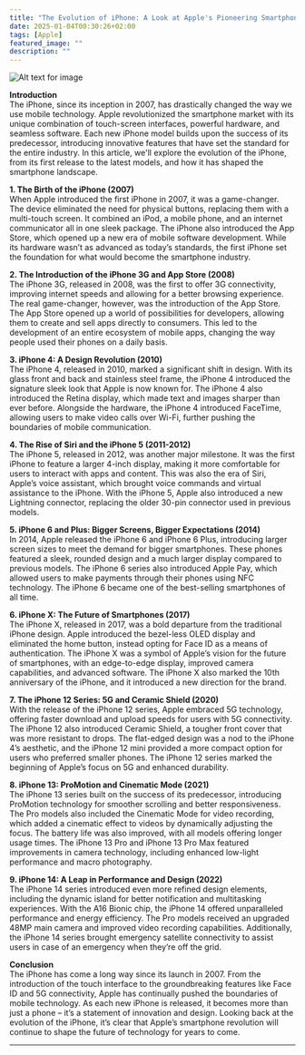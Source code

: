 ```yaml
---
title: "The Evolution of iPhone: A Look at Apple's Pioneering Smartphone"
date: 2025-01-04T00:30:26+02:00
tags: [Apple]
featured_image: ""
description: ""
---
```

![Alt text for image](/images/the-evolution-of-iphone.jpg)



**Introduction**  
The iPhone, since its inception in 2007, has drastically changed the way we use mobile technology. Apple revolutionized the smartphone market with its unique combination of touch-screen interfaces, powerful hardware, and seamless software. Each new iPhone model builds upon the success of its predecessor, introducing innovative features that have set the <!--more-->standard for the entire industry. In this article, we'll explore the evolution of the iPhone, from its first release to the latest models, and how it has shaped the smartphone landscape.

**1. The Birth of the iPhone (2007)**  
When Apple introduced the first iPhone in 2007, it was a game-changer. The device eliminated the need for physical buttons, replacing them with a multi-touch screen. It combined an iPod, a mobile phone, and an internet communicator all in one sleek package. The iPhone also introduced the App Store, which opened up a new era of mobile software development. While its hardware wasn’t as advanced as today’s standards, the first iPhone set the foundation for what would become the smartphone industry.

**2. The Introduction of the iPhone 3G and App Store (2008)**  
The iPhone 3G, released in 2008, was the first to offer 3G connectivity, improving internet speeds and allowing for a better browsing experience. The real game-changer, however, was the introduction of the App Store. The App Store opened up a world of possibilities for developers, allowing them to create and sell apps directly to consumers. This led to the development of an entire ecosystem of mobile apps, changing the way people used their phones on a daily basis.

**3. iPhone 4: A Design Revolution (2010)**  
The iPhone 4, released in 2010, marked a significant shift in design. With its glass front and back and stainless steel frame, the iPhone 4 introduced the signature sleek look that Apple is now known for. The iPhone 4 also introduced the Retina display, which made text and images sharper than ever before. Alongside the hardware, the iPhone 4 introduced FaceTime, allowing users to make video calls over Wi-Fi, further pushing the boundaries of mobile communication.

**4. The Rise of Siri and the iPhone 5 (2011-2012)**  
The iPhone 5, released in 2012, was another major milestone. It was the first iPhone to feature a larger 4-inch display, making it more comfortable for users to interact with apps and content. This was also the era of Siri, Apple’s voice assistant, which brought voice commands and virtual assistance to the iPhone. With the iPhone 5, Apple also introduced a new Lightning connector, replacing the older 30-pin connector used in previous models.

**5. iPhone 6 and Plus: Bigger Screens, Bigger Expectations (2014)**  
In 2014, Apple released the iPhone 6 and iPhone 6 Plus, introducing larger screen sizes to meet the demand for bigger smartphones. These phones featured a sleek, rounded design and a much larger display compared to previous models. The iPhone 6 series also introduced Apple Pay, which allowed users to make payments through their phones using NFC technology. The iPhone 6 became one of the best-selling smartphones of all time.

**6. iPhone X: The Future of Smartphones (2017)**  
The iPhone X, released in 2017, was a bold departure from the traditional iPhone design. Apple introduced the bezel-less OLED display and eliminated the home button, instead opting for Face ID as a means of authentication. The iPhone X was a symbol of Apple’s vision for the future of smartphones, with an edge-to-edge display, improved camera capabilities, and advanced software. The iPhone X also marked the 10th anniversary of the iPhone, and it introduced a new direction for the brand.

**7. The iPhone 12 Series: 5G and Ceramic Shield (2020)**  
With the release of the iPhone 12 series, Apple embraced 5G technology, offering faster download and upload speeds for users with 5G connectivity. The iPhone 12 also introduced Ceramic Shield, a tougher front cover that was more resistant to drops. The flat-edged design was a nod to the iPhone 4’s aesthetic, and the iPhone 12 mini provided a more compact option for users who preferred smaller phones. The iPhone 12 series marked the beginning of Apple’s focus on 5G and enhanced durability.

**8. iPhone 13: ProMotion and Cinematic Mode (2021)**  
The iPhone 13 series built on the success of its predecessor, introducing ProMotion technology for smoother scrolling and better responsiveness. The Pro models also included the Cinematic Mode for video recording, which added a cinematic effect to videos by dynamically adjusting the focus. The battery life was also improved, with all models offering longer usage times. The iPhone 13 Pro and iPhone 13 Pro Max featured improvements in camera technology, including enhanced low-light performance and macro photography.

**9. iPhone 14: A Leap in Performance and Design (2022)**  
The iPhone 14 series introduced even more refined design elements, including the dynamic island for better notification and multitasking experiences. With the A16 Bionic chip, the iPhone 14 offered unparalleled performance and energy efficiency. The Pro models received an upgraded 48MP main camera and improved video recording capabilities. Additionally, the iPhone 14 series brought emergency satellite connectivity to assist users in case of an emergency when they’re off the grid.

**Conclusion**  
The iPhone has come a long way since its launch in 2007. From the introduction of the touch interface to the groundbreaking features like Face ID and 5G connectivity, Apple has continually pushed the boundaries of mobile technology. As each new iPhone is released, it becomes more than just a phone – it’s a statement of innovation and design. Looking back at the evolution of the iPhone, it’s clear that Apple’s smartphone revolution will continue to shape the future of technology for years to come.

---

